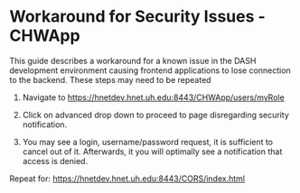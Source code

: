 Workaround for Security Issues - CHWApp
====

This guide describes a workaround for a known issue in the DASH development environment causing frontend applications to lose connection to the backend. These steps may need to be repeated

1. Navigate to https://hnetdev.hnet.uh.edu:8443/CHWApp/users/myRole

2. Click on advanced drop down to proceed to page disregarding security notification.

3. You may see a login, username/password request, it is sufficient to cancel out of it. Afterwards, it you will optimally see a notification that access is denied.

Repeat for: https://hnetdev.hnet.uh.edu:8443/CORS/index.html